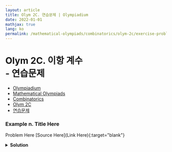 ```yaml
---
layout: article
title: Olym 2C. 연습문제 | Olympiadium
date: 2022-01-01
mathjax: true
lang: ko
permalink: /mathematical-olympiads/combinatorics/olym-2c/exercise-problems/
---
```

# Olym 2C. 이항 계수 <br> <ssup> - 연습문제</ssup>

<ul class="breadcrumb">
	<li><a href="{{ site.url }}">Olympiadium</a></li> 
	<li><a href="{{ site.url }}mathematical-olympiads/">Mathematical Olympiads</a></li> 
	<li><a href="{{ site.url }}mathematical-olympiads/combinatorics/">Combinatorics</a></li> 
	<li><a href="{{ site.url }}mathematical-olympiads/combinatorics/olym-2c/">Olym 2C</a></li> 
	<li><a href="{{ site.url }}mathematical-olympiads/combinatorics/olym-2c/exercise-problems/">연습문제</a></li>
</ul>

### Example n. Title Here
<skyblueboard> Problem Here </skyblueboard>
[Source Here](Link Here){:target="blank"}
<pinkborder><details>
<summary><b>Solution</b></summary>
Solution Here. 
</details></pinkborder>

